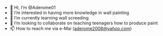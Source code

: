 - 👋 Hi, I’m @Aderome01
- 👀 I’m interested in having more knowledge in wall painting 
- 🌱 I’m currently learning wall screeding
- 💞️ I’m looking to collaborate on teaching teenagers how to produce paint 
- 📫 How to reach me via e-Mai (aderome2008@yahoo.com)

<!---
Aderome01/Aderome01 is a ✨ special ✨ repository because its `README.md` (this file) appears on your GitHub profile.
You can click the Preview link to take a look at your changes.
--->
